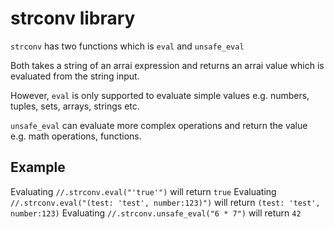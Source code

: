 # strconv library

`strconv` has two functions which is `eval` and `unsafe_eval`

Both takes a string of an arrai expression and returns an arrai value which is evaluated from the string input.

However, `eval` is only supported to evaluate simple values e.g. numbers, tuples, sets, arrays, strings etc.

`unsafe_eval` can evaluate more complex operations and return the value e.g. math operations, functions.

## Example

Evaluating `//.strconv.eval("'true'")` will return `true`
Evaluating `//.strconv.eval("(test: 'test', number:123)")` will return `(test: 'test', number:123)`
Evaluating `//.strconv.unsafe_eval("6 * 7")` will return `42`
